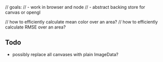   // goals:
  //  - work in browser and node
  //  - abstract backing store for canvas or opengl

  // how to efficiently calculate mean color over an area?
  // how to efficiently calculate RMSE over an area?


## Todo
  - possibly replace all canvases with plain ImageData?

